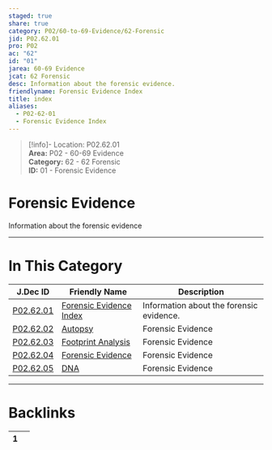 ```yaml
---  
staged: true  
share: true  
category: P02/60-to-69-Evidence/62-Forensic  
jid: P02.62.01  
pro: P02  
ac: "62"  
id: "01"  
jarea: 60-69 Evidence  
jcat: 62 Forensic  
desc: Information about the forensic evidence.  
friendlyname: Forensic Evidence Index  
title: index  
aliases:  
  - P02-62-01  
  - Forensic Evidence Index  
---  
```

>[!info]- Location: P02.62.01  
>**Area:** P02 - 60-69 Evidence  
>**Category:** 62 - 62 Forensic  
>**ID:** 01 - Forensic Evidence  
  
# Forensic Evidence  
  
Information about the forensic evidence  
   
  
  
---  
# In This Category  
  
| J.Dec ID                                                                                             | Friendly Name                                                                                                 | Description                              |  
| ---------------------------------------------------------------------------------------------------- | ------------------------------------------------------------------------------------------------------------- | ---------------------------------------- |  
| [P02.62.01](index.md)                 | [Forensic Evidence Index](index.md)            | Information about the forensic evidence. |  
| [P02.62.02](./02-Autopsy.md)            | [Autopsy](./02-Autopsy.md)                       | Forensic Evidence                        |  
| [P02.62.03](./03-Footprint-Analysis.md) | [Footprint Analysis](./03-Footprint-Analysis.md) | Forensic Evidence                        |  
| [P02.62.04](./04-Forensic-Evidence.md)  | [Forensic Evidence](./04-Forensic-Evidence.md)   | Forensic Evidence                        |  
| [P02.62.05](./05-DNA.md)                | [DNA](./05-DNA.md)                               | Forensic Evidence                        |  
  
  
---  
# Backlinks  
<div><table class="dataview table-view-table"><thead class="table-view-thead"><tr class="table-view-tr-header"><th class="table-view-th"><span></span><span class="dataview small-text">1</span></th><th class="table-view-th"><span></span></th></tr></thead><tbody class="table-view-tbody"></tbody></table></div>